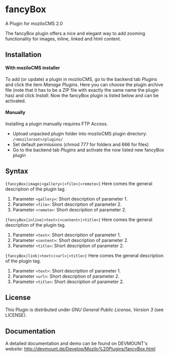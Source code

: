 fancyBox
===========

A Plugin for moziloCMS 2.0

The fancyBox plugin offers a nice and elegant way to add zooming functionality for images, inline, linked and html content.

## Installation
#### With moziloCMS installer
To add (or update) a plugin in moziloCMS, go to the backend tab *Plugins* and click the item *Manage Plugins*. Here you can choose the plugin archive file (note that it has to be a ZIP file with exactly the same name the plugin has) and click *Install*. Now the fancyBox plugin is listed below and can be activated.

#### Manually
Installing a plugin manually requires FTP Access. 
- Upload unpacked plugin folder into moziloCMS plugin directory: ```/<moziloroot>/plugins/```
- Set default permissions (chmod 777 for folders and 666 for files)
- Go to the backend tab *Plugins* and activate the now listed new fancyBox plugin

## Syntax
```{fancyBox|image|<gallery>|<file>|<remote>}```
Here comes the general description of the plugin tag.

1. Parameter ```<gallery>```: Short description of parameter 1.
2. Parameter ```<file>```: Short description of parameter 2.
3. Parameter ```<remote>```: Short description of parameter 2.

```{fancyBox|inline|<text>|<content>|<title>}```
Here comes the general description of the plugin tag.

1. Parameter ```<text>```: Short description of parameter 1.
2. Parameter ```<content>```: Short description of parameter 2.
3. Parameter ```<title>```: Short description of parameter 2.

```{fancyBox|link|<text>|<url>|<title>}```
Here comes the general description of the plugin tag.

1. Parameter ```<text>```: Short description of parameter 1.
2. Parameter ```<url>```: Short description of parameter 2.
3. Parameter ```<title>```: Short description of parameter 2.

## License
This Plugin is distributed under *GNU General Public License, Version 3* (see LICENSE).

## Documentation
A detailed documentation and demo can be found on DEVMOUNT's website:
http://devmount.de/Develop/Mozilo%20Plugins/fancyBox.html
